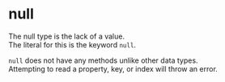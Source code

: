 # null

The null type is the lack of a value.  
The literal for this is the keyword `null`.  

`null` does not have any methods unlike other data types.  
Attempting to read a property, key, or index will throw an error.  
